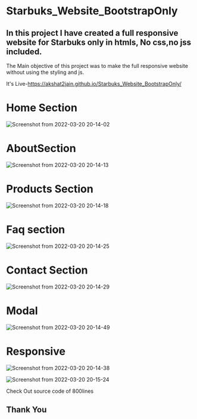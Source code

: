 # Starbuks_Website_BootstrapOnly
In this project I have created a full responsive website for Starbuks only in htmls, No css,no jss included. 
------------------------------------------------------------------------------------------------------------

The Main objective of this project was to make the full responsive website without using the styling and js.

It's Live-https://akshat2jain.github.io/Starbuks_Website_BootstrapOnly/

# Home Section
![Screenshot from 2022-03-20 20-14-02](https://user-images.githubusercontent.com/101265586/159173292-1433c6c0-635a-4bd3-bf5b-a63019abcaeb.png)

# AboutSection
![Screenshot from 2022-03-20 20-14-13](https://user-images.githubusercontent.com/101265586/159173305-a07c5eb1-87e2-40fe-ad02-d0871b97706c.png)

# Products Section
![Screenshot from 2022-03-20 20-14-18](https://user-images.githubusercontent.com/101265586/159173344-99549519-ee63-4f3a-88db-1c24607377c3.png)

# Faq section

![Screenshot from 2022-03-20 20-14-25](https://user-images.githubusercontent.com/101265586/159173356-c5b7dd78-14af-42ab-87de-8992d2bb650e.png)

# Contact Section

![Screenshot from 2022-03-20 20-14-29](https://user-images.githubusercontent.com/101265586/159173400-51202432-7de6-4bac-99b6-de646cbe9731.png)

# Modal
![Screenshot from 2022-03-20 20-14-49](https://user-images.githubusercontent.com/101265586/159173425-0ea30ef4-b210-4e8b-8559-097d62f5191a.png)

# Responsive

![Screenshot from 2022-03-20 20-14-38](https://user-images.githubusercontent.com/101265586/159173462-221ed639-b73b-4589-9731-796cf2cd6490.png)

![Screenshot from 2022-03-20 20-15-24](https://user-images.githubusercontent.com/101265586/159173494-a30585ce-ceef-4702-8ae4-fdabfd8fb831.png)

Check Out source code of 800lines

Thank You
---------
